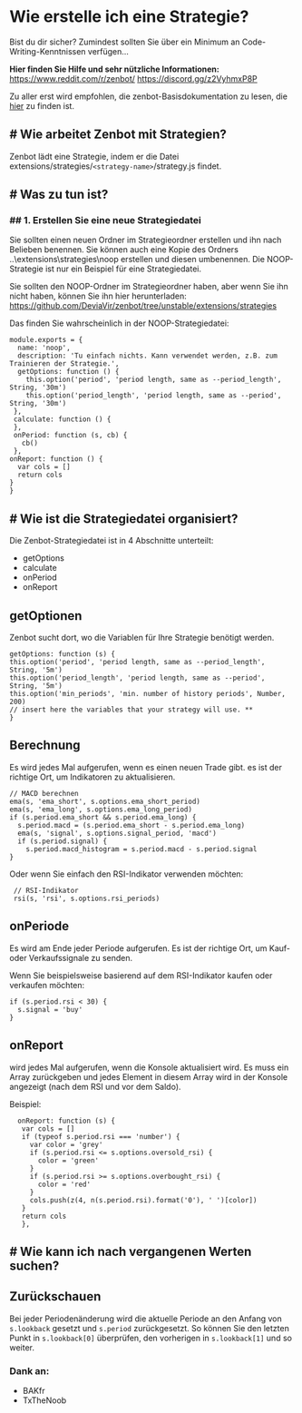 # Wie erstelle ich eine Strategie?

Bist du dir sicher?
Zumindest sollten Sie über ein Minimum an Code-Writing-Kenntnissen verfügen...

**Hier finden Sie Hilfe und sehr nützliche Informationen:**
https://www.reddit.com/r/zenbot/
https://discord.gg/z2VyhmxP8P

Zu aller erst wird empfohlen, die zenbot-Basisdokumentation zu lesen, die [hier](https://github.com/DeviaVir/zenbot/tree/unstable/docs "hier") zu finden ist.

## # Wie arbeitet Zenbot mit Strategien?
Zenbot lädt eine Strategie, indem er die Datei extensions/strategies/`<strategy-name>`/strategy.js findet.

## # Was zu tun ist?

### ## 1. Erstellen Sie eine neue Strategiedatei
Sie sollten einen neuen Ordner im Strategieordner erstellen und ihn nach Belieben benennen.
Sie können auch eine Kopie des Ordners ..\extensions\strategies\noop erstellen und diesen umbenennen.
Die NOOP-Strategie ist nur ein Beispiel für eine Strategiedatei.

Sie sollten den NOOP-Ordner im Strategieordner haben, aber wenn Sie ihn nicht haben, können Sie ihn hier herunterladen:
https://github.com/DeviaVir/zenbot/tree/unstable/extensions/strategies

Das finden Sie wahrscheinlich in der NOOP-Strategiedatei:

    module.exports = {
      name: 'noop',
      description: 'Tu einfach nichts. Kann verwendet werden, z.B. zum Trainieren der Strategie.',
      getOptions: function () {
        this.option('period', 'period length, same as --period_length', String, '30m')
        this.option('period_length', 'period length, same as --period', String, '30m')
     },
     calculate: function () {
     },
     onPeriod: function (s, cb) {
       cb()
     },
    onReport: function () { 
      var cols = []
      return cols
    }
    }

## # Wie ist die Strategiedatei organisiert?
Die Zenbot-Strategiedatei ist in 4 Abschnitte unterteilt:
- getOptions
- calculate
- onPeriod
- onReport

## getOptionen
Zenbot sucht dort, wo die Variablen für Ihre Strategie benötigt werden.

    getOptions: function (s) {
    this.option('period', 'period length, same as --period_length', String, '5m')
    this.option('period_length', 'period length, same as --period', String, '5m')
    this.option('min_periods', 'min. number of history periods', Number, 200)
    // insert here the variables that your strategy will use. **
    }

## Berechnung
Es wird jedes Mal aufgerufen, wenn es einen neuen Trade gibt. es ist der richtige Ort, um Indikatoren zu aktualisieren.

    // MACD berechnen
    ema(s, 'ema_short', s.options.ema_short_period)
    ema(s, 'ema_long', s.options.ema_long_period)
    if (s.period.ema_short && s.period.ema_long) {
      s.period.macd = (s.period.ema_short - s.period.ema_long)
      ema(s, 'signal', s.options.signal_period, 'macd')
      if (s.period.signal) {
        s.period.macd_histogram = s.period.macd - s.period.signal
    }
    

Oder wenn Sie einfach den RSI-Indikator verwenden möchten:

     // RSI-Indikator
     rsi(s, 'rsi', s.options.rsi_periods)


## onPeriode

Es wird am Ende jeder Periode aufgerufen. Es ist der richtige Ort, um Kauf- oder Verkaufssignale zu senden.

Wenn Sie beispielsweise basierend auf dem RSI-Indikator kaufen oder verkaufen möchten:

    if (s.period.rsi < 30) { 
      s.signal = 'buy' 
    }


## onReport

wird jedes Mal aufgerufen, wenn die Konsole aktualisiert wird. Es muss ein Array zurückgeben und jedes Element in diesem Array wird in der Konsole angezeigt (nach dem RSI und vor dem Saldo).

Beispiel:

      onReport: function (s) {
       var cols = []
       if (typeof s.period.rsi === 'number') {
         var color = 'grey'
         if (s.period.rsi <= s.options.oversold_rsi) {
           color = 'green'
         }
         if (s.period.rsi >= s.options.overbought_rsi) {
           color = 'red'
         }
         cols.push(z(4, n(s.period.rsi).format('0'), ' ')[color])
       }
       return cols 
       },
  


  
## # Wie kann ich nach vergangenen Werten suchen?
## Zurückschauen

Bei jeder Periodenänderung wird die aktuelle Periode an den Anfang von `s.lookback` gesetzt und `s.period` zurückgesetzt. So können Sie den letzten Punkt in `s.lookback[0]` überprüfen, den vorherigen in `s.lookback[1]` und so weiter.


### Dank an:
- BAKfr
- TxTheNoob
